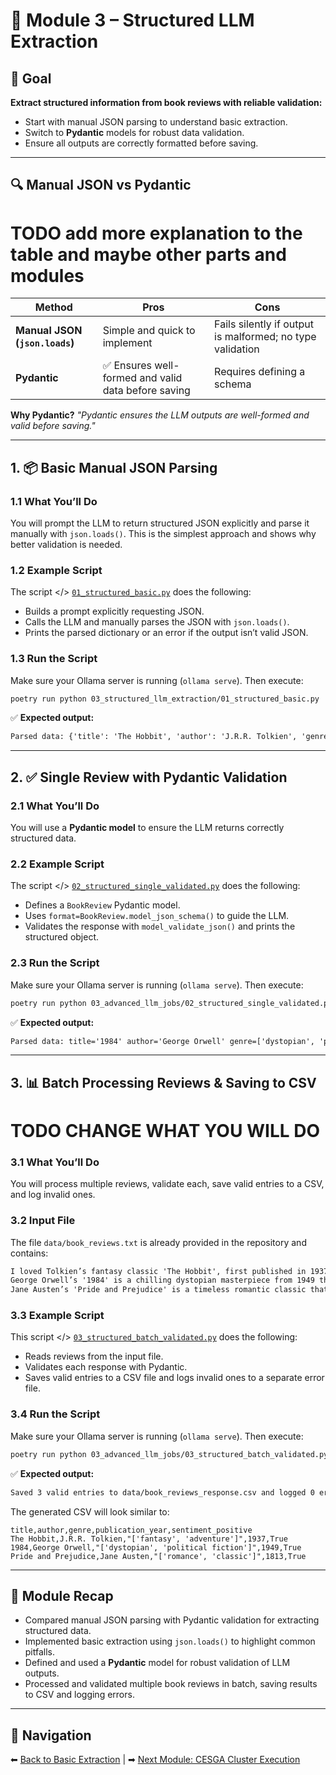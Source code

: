 # 🧩 Module 3 – Structured LLM Extraction

## 🎯 Goal

**Extract structured information from book reviews with reliable validation:**

- Start with manual JSON parsing to understand basic extraction.
- Switch to **Pydantic** models for robust data validation.
- Ensure all outputs are correctly formatted before saving.

---

## 🔍 Manual JSON vs Pydantic

# TODO add more explanation to the table and maybe other parts and modules

| Method                         | Pros                                                | Cons                                                      |
| ------------------------------ | --------------------------------------------------- | --------------------------------------------------------- |
| **Manual JSON (`json.loads`)** | Simple and quick to implement                       | Fails silently if output is malformed; no type validation |
| **Pydantic**                   | ✅ Ensures well-formed and valid data before saving | Requires defining a schema                                |

**Why Pydantic?**
_"Pydantic ensures the LLM outputs are well-formed and valid before saving."_

---

## 1. 📦 Basic Manual JSON Parsing

### **1.1 What You’ll Do**

You will prompt the LLM to return structured JSON explicitly and parse it manually with `json.loads()`. This is the simplest approach and shows why better validation is needed.

### **1.2 Example Script**

The script </> [`01_structured_basic.py`](./01_structured_basic.py) does the following:

- Builds a prompt explicitly requesting JSON.
- Calls the LLM and manually parses the JSON with `json.loads()`.
- Prints the parsed dictionary or an error if the output isn’t valid JSON.

### **1.3 Run the Script**

Make sure your Ollama server is running (`ollama serve`). Then execute:

```bash
poetry run python 03_structured_llm_extraction/01_structured_basic.py
```

✅ **Expected output:**

```txt
Parsed data: {'title': 'The Hobbit', 'author': 'J.R.R. Tolkien', 'genre': ['fantasy', 'adventure'], 'publication_year': 1937, 'sentiment_positive': True}
```

---

## 2. ✅ Single Review with Pydantic Validation

### **2.1 What You’ll Do**

You will use a **Pydantic model** to ensure the LLM returns correctly structured data.

### **2.2 Example Script**

The script </> [`02_structured_single_validated.py`](./02_structured_single_validated.py) does the following:

- Defines a `BookReview` Pydantic model.
- Uses `format=BookReview.model_json_schema()` to guide the LLM.
- Validates the response with `model_validate_json()` and prints the structured object.

### **2.3 Run the Script**

Make sure your Ollama server is running (`ollama serve`). Then execute:

```bash
poetry run python 03_advanced_llm_jobs/02_structured_single_validated.py
```

✅ **Expected output:**

```txt
Parsed data: title='1984' author='George Orwell' genre=['dystopian', 'political fiction'] publication_year=1949 sentiment_positive=True
```

---

## 3. 📊 Batch Processing Reviews & Saving to CSV

# TODO CHANGE WHAT YOU WILL DO

### **3.1 What You’ll Do**

You will process multiple reviews, validate each, save valid entries to a CSV, and log invalid ones.

### **3.2 Input File**

The file `data/book_reviews.txt` is already provided in the repository and contains:

```txt
I loved Tolkien’s fantasy classic 'The Hobbit', first published in 1937. Such a charming adventure!
George Orwell’s '1984' is a chilling dystopian masterpiece from 1949 that feels frighteningly relevant today.
Jane Austen’s 'Pride and Prejudice' is a timeless romantic classic that brilliantly critiques social norms.
```

### **3.3 Example Script**

This script </> [`03_structured_batch_validated.py`](./03_structured_batch_validated.py) does the following:

- Reads reviews from the input file.
- Validates each response with Pydantic.
- Saves valid entries to a CSV file and logs invalid ones to a separate error file.

### **3.4 Run the Script**

Make sure your Ollama server is running (`ollama serve`). Then execute:

```bash
poetry run python 03_advanced_llm_jobs/03_structured_batch_validated.py
```

✅ **Expected output:**

```txt
Saved 3 valid entries to data/book_reviews_response.csv and logged 0 errors.
```

The generated CSV will look similar to:

```csv
title,author,genre,publication_year,sentiment_positive
The Hobbit,J.R.R. Tolkien,"['fantasy', 'adventure']",1937,True
1984,George Orwell,"['dystopian', 'political fiction']",1949,True
Pride and Prejudice,Jane Austen,"['romance', 'classic']",1813,True
```

---

## 📝 Module Recap

- Compared manual JSON parsing with Pydantic validation for extracting structured data.
- Implemented basic extraction using `json.loads()` to highlight common pitfalls.
- Defined and used a **Pydantic** model for robust validation of LLM outputs.
- Processed and validated multiple book reviews in batch, saving results to CSV and logging errors.

---

## 🔗 Navigation

⬅ [Back to Basic Extraction](../02_basic_llm_extraction/README.md) | ➡ [Next Module: CESGA Cluster Execution](../04_cluster_execution/README.md)
